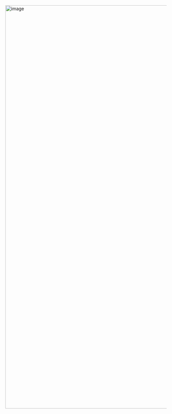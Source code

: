 <img width="1261" alt="image" src="https://github.com/user-attachments/assets/160bcac2-8bf9-4342-b7a2-f58b91352634" />
